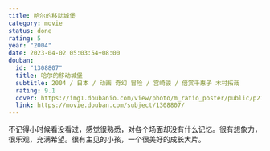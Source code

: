 ```yaml
---
title: 哈尔的移动城堡
category: movie
status: done
rating: 5
year: "2004"
date: 2023-04-02 05:03:54+08:00
douban:
  id: "1308807"
  title: 哈尔的移动城堡
  subtitle: 2004 / 日本 / 动画 奇幻 冒险 / 宫崎骏 / 倍赏千惠子 木村拓哉
  rating: 9.1
  cover: https://img1.doubanio.com/view/photo/m_ratio_poster/public/p2174346180.jpg
  link: https://movie.douban.com/subject/1308807/
---
```


不记得小时候看没看过，感觉很熟悉，对各个场面却没有什么记忆。很有想象力，很乐观，充满希望。很有主见的小孩，一个很美好的成长大片。
